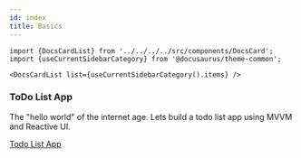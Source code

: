 ```yaml
---
id: index
title: Basics
---
```


```mdx-code-block
import {DocsCardList} from '../../../../src/components/DocsCard';
import {useCurrentSidebarCategory} from '@docusaurus/theme-common';

<DocsCardList list={useCurrentSidebarCategory().items} />
```

### ToDo List App

The "hello world" of the internet age. Lets build a todo list app using MVVM and Reactive UI. 

[Todo List App](../../tutorials/todo-list-app)